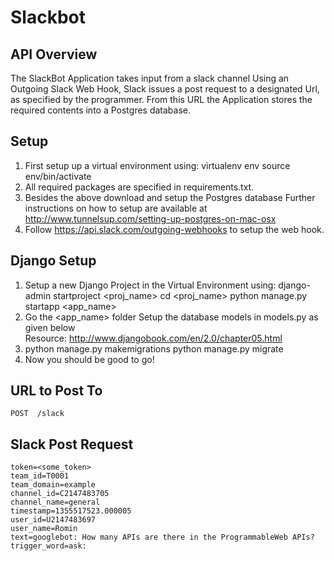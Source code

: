 # Slackbot
## API Overview
The SlackBot Application takes input from a slack channel
Using an Outgoing Slack Web Hook, Slack issues a post request to a designated Url, as specified by the programmer. 
From this URL the Application stores the required contents into a Postgres database.

## Setup
1. First setup up a virtual environment using:
      virtualenv env
      source env/bin/activate
2. All required packages are specified in requirements.txt. 
3. Besides the above download and setup the Postgres database
 Further instructions on how to setup are available at http://www.tunnelsup.com/setting-up-postgres-on-mac-osx
4. Follow https://api.slack.com/outgoing-webhooks to setup the web hook. 

## Django Setup
1. Setup a new Django Project in the Virtual Environment using:
      django-admin startproject <proj_name>
      cd <proj_name>
      python manage.py startapp <app_name>
2. Go the <app_name> folder
    Setup the database models in models.py as given below  
    Resource: http://www.djangobook.com/en/2.0/chapter05.html
3. python manage.py makemigrations
   python manage.py migrate
4. Now you should be good to go!

## URL to Post To  
`POST  /slack`
  
## Slack Post Request  
```
token=<some_token>
team_id=T0001
team_domain=example
channel_id=C2147483705
channel_name=general
timestamp=1355517523.000005
user_id=U2147483697
user_name=Romin
text=googlebot: How many APIs are there in the ProgrammableWeb APIs?
trigger_word=ask:
```
